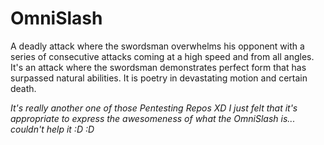 # OmniSlash
A deadly attack where the swordsman overwhelms his opponent with a series of consecutive attacks coming at a high speed and from all angles. It's an attack where the swordsman demonstrates perfect form that has surpassed natural abilities. It is poetry in devastating motion and certain death.

*It's really another one of those Pentesting Repos XD I just felt that it's appropriate to express the awesomeness of what the OmniSlash is... couldn't help it :D :D*